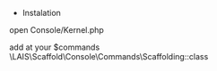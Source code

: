 * Instalation

open Console/Kernel.php

add at your $commands
\LAIS\Scaffold\Console\Commands\Scaffolding::class